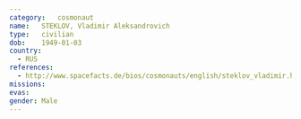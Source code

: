 ```yaml
---
category:	cosmonaut
name:	STEKLOV, Vladimir Aleksandrovich
type:	civilian
dob:	1949-01-03
country:
  - RUS
references:
  - http://www.spacefacts.de/bios/cosmonauts/english/steklov_vladimir.htm
missions:
evas:
gender:	Male
---
```

